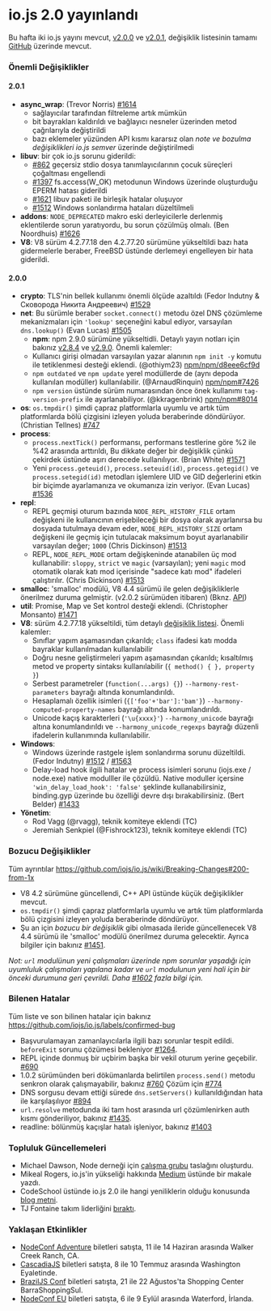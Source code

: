 # io.js 2.0 yayınlandı
Bu hafta iki io.js yayını mevcut, [v2.0.0](https://iojs.org/dist/v2.0.0/) ve [v2.0.1](https://iojs.org/dist/v2.0.1/), değişiklik listesinin tamamı [GitHub](https://github.com/iojs/io.js/blob/v1.x/CHANGELOG.md) üzerinde mevcut.

### Önemli Değişiklikler

#### 2.0.1
* **async_wrap**: (Trevor Norris) [#1614](https://github.com/iojs/io.js/pull/1614)
  - sağlayıcılar tarafından filtreleme artık mümkün
  - bit bayrakları kaldırıldı ve bağlayıcı nesneler üzerinden metod çağrılarıyla değiştirildi
  - bazı eklemeler yüzünden API kısmı kararsız olan _note ve bozulma değişiklikleri io.js semver_ üzerinde değiştirilmedi
* **libuv**: bir çok io.js sorunu giderildi:
  - [#862](https://github.com/iojs/io.js/issues/862) geçersiz stdio dosya tanımlayıcılarının çocuk süreçleri çoğaltması engellendi
  - [#1397](https://github.com/iojs/io.js/issues/1397) fs.access(W_OK) metodunun Windows üzerinde oluşturduğu EPERM hatası giderildi
  - [#1621](https://github.com/iojs/io.js/issues/1621) libuv paketi ile birleşik hatalar oluşuyor
  - [#1512](https://github.com/iojs/io.js/issues/1512) Windows sonlandırma hataları düzeltilmeli
* **addons**: `NODE_DEPRECATED` makro eski derleyicilerle derlenmiş eklentilerde sorun yaratıyordu, bu sorun çözülmüş olmalı. (Ben Noordhuis) [#1626](https://github.com/iojs/io.js/pull/1626)
* **V8**: V8 sürüm 4.2.77.18 den 4.2.77.20 sürümüne yükseltildi bazı hata gidermelerle beraber, FreeBSD üstünde derlemeyi engelleyen bir hata giderildi.

#### 2.0.0
* **crypto**: TLS'nin bellek kullanımı önemli ölçüde azaltıldı (Fedor Indutny & Сковорода Никита Андреевич) [#1529](https://github.com/iojs/io.js/pull/1529)
* **net**: Bu sürümle beraber `socket.connect()` metodu özel DNS çözümleme mekanizmaları için `'lookup'` seçeneğini kabul ediyor, varsayılan `dns.lookup()` (Evan Lucas) [#1505](https://github.com/iojs/io.js/pull/1505)
    * **npm**: npm 2.9.0 sürümüne yükseltidli. Detaylı yayın notları için bakınız [v2.8.4](https://github.com/npm/npm/releases/tag/v2.8.4) ve [v2.9.0](https://github.com/npm/npm/releases/tag/v2.9.0). Önemli kalemler:
  - Kullanıcı girişi olmadan varsayılan yazar alanının `npm init -y` komutu ile tetiklenmesi desteği eklendi. (@othiym23) [npm/npm/d8eee6cf9d](https://github.com/npm/npm/commit/d8eee6cf9d2ff7aca68dfaed2de76824a3e0d9af)
  - `npm outdated` ve `npm update` yerel modüllerde de (aynı depoda kullanılan modüller) kullanılabilir. (@ArnaudRinquin) [npm/npm#7426](https://github.com/npm/npm/issues/7426)
  - `npm version` üstünde sürüm numarasından önce önek kullanımı `tag-version-prefix` ile ayarlanabiliyor. (@kkragenbrink) [npm/npm#8014](https://github.com/npm/npm/issues/8014)
* **os**: `os.tmpdir()` şimdi çapraz platformlarla uyumlu ve artık tüm platformlarda bölü çizgisini izleyen yoluda beraberinde döndürüyor. (Christian Tellnes) [#747](https://github.com/iojs/io.js/pull/747)
* **process**:
  - `process.nextTick()` performansı, performans testlerine göre %2 ile %42 arasında arttırıldı, Bu dikkate değer bir değişiklik çünkü çekirdek üstünde aşırı derecede kullanılıyor. (Brian White) [#1571](https://github.com/iojs/io.js/pull/1571)
  - Yeni `process.geteuid()`, `process.seteuid(id)`, `process.getegid()` ve `process.setegid(id)` metodları işlemlere UID ve GID değerlerini etkin bir biçimde ayarlamanıza ve okumanıza izin veriyor. (Evan Lucas) [#1536](https://github.com/iojs/io.js/pull/1536)
* **repl**:
  - REPL geçmişi oturum bazında `NODE_REPL_HISTORY_FILE` ortam değişkeni ile kullanıcının erişebileceği bir dosya olarak ayarlanırsa bu dosyada tutulmaya devam eder, `NODE_REPL_HISTORY_SIZE` ortam değişkeni ile geçmiş için tutulacak maksimum boyut ayarlanabilir varsayılan değer; `1000` (Chris Dickinson) [#1513](https://github.com/iojs/io.js/pull/1513)
  - REPL, `NODE_REPL_MODE` ortam değişkeninde atanabilen üç mod kullanabilir: `sloppy`, `strict` ve `magic` (varsayılan); yeni `magic` mod otomatik olarak katı mod içerisinde "sadece katı mod" ifadeleri çalıştırılır. (Chris Dickinson) [#1513](https://github.com/iojs/io.js/pull/1513)
* **smalloc**: 'smalloc' modülü, V8 4.4 sürümü ile gelen değişikliklerle önerilmez duruma gelmiştir. (v2.0.2 sürümüden itibaren) (Bknz. [API](https://iojs.org/api/smalloc.html))  
* **util**: Promise, Map ve Set kontrol desteği eklendi. (Christopher Monsanto) [#1471](https://github.com/iojs/io.js/pull/1471)
* **V8**: sürüm 4.2.77.18 yükseltildi, tüm detaylı [değişiklik listesi](https://chromium.googlesource.com/v8/v8/+/refs/heads/4.2.77/ChangeLog). Önemli kalemler:
  - Sınıflar yapım aşamasından çıkarıldı; `class` ifadesi katı modda bayraklar kullanılmadan kullanılabilir
  - Doğru nesne geliştirmeleri yapım aşamasından çıkarıldı; kısaltılmış metod ve property sintaksı kullanılabilir (`{ method() { }, property }`)
  - Serbest parametreler (`function(...args) {}`) `--harmony-rest-parameters` bayrağı altında konumlandırıldı.
  - Hesaplamalı özellik isimleri (`{['foo'+'bar']:'bam'}`) `--harmony-computed-property-names` bayrağı altında konumlandırıldı.
  - Unicode kaçış karakterleri (`'\u{xxxx}'`) `--harmony_unicode` bayrağı altına konumlandırıldı ve `--harmony_unicode_regexps` bayrağı düzenli ifadelerin kullanımında kullanılabilir.
* **Windows**:
  - Windows üzerinde rastgele işlem sonlandırma sorunu düzeltildi. (Fedor Indutny)  [#1512](https://github.com/iojs/io.js/issues/1512) / [#1563](https://github.com/iojs/io.js/pull/1563)
  - Delay-load hook ilgili hatalar ve process isimleri sorunu (iojs.exe / node.exe) native modulller ile çözüldü. Native moduller içersine `'win_delay_load_hook': 'false'` şeklinde kullanabilirsiniz, binding.gyp üzerinde bu özelliği devre dışı bırakabilirsiniz. (Bert Belder) [#1433](https://github.com/iojs/io.js/pull/1433)
* **Yönetim**:
  - Rod Vagg (@rvagg), teknik komiteye eklendi (TC)
  - Jeremiah Senkpiel (@Fishrock123), teknik komiteye eklendi (TC)

### Bozucu Değişiklikler

Tüm ayrıntılar https://github.com/iojs/io.js/wiki/Breaking-Changes#200-from-1x

* V8 4.2 sürümüne güncellendi, C++ API üstünde küçük değişiklikler mevcut.
* `os.tmpdir()` şimdi çapraz platformlarla uyumlu ve artık tüm platformlarda bölü çizgisini izleyen yoluda beraberinde döndürüyor.
* Şu an için *bozucu bir değişiklik* gibi olmasada ileride güncellenecek V8 4.4 sürümü ile 'smalloc' modülü önerilmez duruma gelecektir. Ayrıca bilgiler için bakınız [#1451](https://github.com/iojs/io.js/issues/1451).

_Not: `url` modulünun yeni çalışmaları üzerinde npm sorunlar yaşadığı için uyumluluk çalışmaları yapılana kadar ve `url` modulunun yeni hali için bir önceki durumuna geri çevrildi. Daha [#1602](https://github.com/iojs/io.js/pull/1602) fazla bilgi için._

### Bilenen Hatalar
Tüm liste ve son bilinen hatalar için bakınız https://github.com/iojs/io.js/labels/confirmed-bug 

* Başvurulamayan zamanlayıcılarla ilgili bazı sorunlar tespit edildi. `beforeExit` sorunu çözümesi bekleniyor  [#1264](https://github.com/iojs/io.js/issues/1264).
* REPL içinde donmuş bir uçbirim başka bir vekil oturum yerine geçebilir. [#690](https://github.com/iojs/io.js/issues/690)
* 1.0.2 sürümünden beri dökümanlarda belirtilen `process.send()` metodu senkron olarak çalışmayabilir, bakınız [#760](https://github.com/iojs/io.js/issues/760) Çözüm için [#774](https://github.com/iojs/io.js/issues/774)
* DNS sorgusu devam ettiği sürede `dns.setServers()` kullanıldığından hata ile karşılaşılıyor [#894](https://github.com/iojs/io.js/issues/894)
* `url.resolve` metodunda iki tam host arasında url çözümlenirken auth kısmı gönderiliyor, bakınız [#1435](https://github.com/iojs/io.js/issues/1435).
* readline: bölünmüş kaçışlar hatalı işleniyor, bakınız [#1403](https://github.com/iojs/io.js/issues/1403)

### Topluluk Güncellemeleri

* Michael Dawson, Node derneği için [çalışma grubu](https://github.com/mhdawson/workgroup-proposals) taslağını oluşturdu.
* Mikeal Rogers, io.js'in yükseliği hakkında [Medium](https://medium.com/node-js-javascript/growing-up-27d6cc8b7c53) üstünde bir makale yazdı.
* CodeSchool üstünde io.js 2.0 ile hangi yeniliklerin olduğu konusunda [blog metni](https://www.codeschool.com/blog/2015/05/08/whats-new-in-io-js-2-0-0/).
* TJ Fontaine takım liderliğini [bıraktı](http://blog.nodejs.org/2015/05/08/next-chapter/).

### Yaklaşan Etkinlikler

* [NodeConf Adventure](http://nodeconf.com/) biletleri satışta, 11 ile 14 Haziran arasında Walker Creek Ranch, CA.
* [CascadiaJS](http://2015.cascadiajs.com/) biletleri satışta, 8 ile 10 Temmuz arasında Washington Eyaletinde.
* [BrazilJS Conf](http://braziljs.com.br/) biletleri satışta, 21 ile 22 Ağustos'ta Shopping Center BarraShoppingSul.
* [NodeConf EU](http://nodeconf.eu/) biletleri satışta, 6 ile 9 Eylül arasında Waterford, İrlanda.